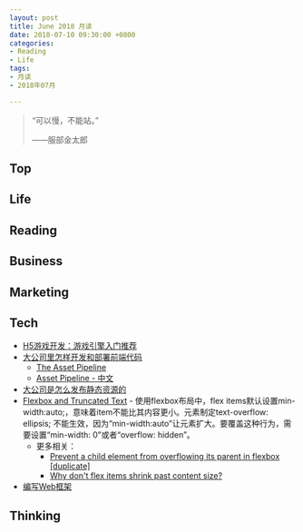 ```yaml
---
layout: post
title: June 2018 月读
date: 2018-07-10 09:30:00 +0800
categories:
- Reading
- Life
tags:
- 月读
- 2018年07月

---
```


<blockquote class="blockquote-center">
<p>“可以慢，不能站。”</p>
<p>——服部金太郎</p>
</blockquote>

## Top



## Life


## Reading



## Business


## Marketing


## Tech

- [H5游戏开发：游戏引擎入门推荐](https://aotu.io/notes/2017/12/27/h5-game-engine-recommend/)
- [大公司里怎样开发和部署前端代码](https://github.com/fouber/blog/issues/6)
	- [The Asset Pipeline](http://guides.rubyonrails.org/asset_pipeline.html)
	- [Asset Pipeline - 中文](https://ruby-china.github.io/rails-guides/v4.1/asset_pipeline.html)
- [大公司是怎么发布静态资源的](https://segmentfault.com/a/1190000007122250)
- [Flexbox and Truncated Text](https://css-tricks.com/flexbox-truncated-text/) - 使用flexbox布局中，flex items默认设置min-width:auto;，意味着item不能比其内容更小。元素制定text-overflow: ellipsis; 不能生效，因为“min-width:auto”让元素扩大。要覆盖这种行为，需要设置“min-width: 0”或者“overflow: hidden”。
	- 更多相关：
		- [Prevent a child element from overflowing its parent in flexbox [duplicate]](https://stackoverflow.com/questions/43809612/prevent-a-child-element-from-overflowing-its-parent-in-flexbox)
		- [Why don't flex items shrink past content size?](https://stackoverflow.com/questions/36247140/why-dont-flex-items-shrink-past-content-size?noredirect=1&lq=1)
- [编写Web框架](https://www.liaoxuefeng.com/wiki/001374738125095c955c1e6d8bb493182103fac9270762a000/0014023080708565bc89d6ab886481fb25a16cdc3b773f0000)


## Thinking

